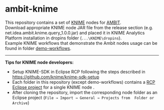 # ambit-knime
This repository contains a set of [KNIME](https://www.knime.com/) nodes for [AMBIT](http://ambit.sf.net).  
Download appropriate KNIME node JAR file from the release section (e.g. net.idea.ambit.knime.query_1.0.0.jar) and placed it in KNIME Analytics Platform installation in dropins folder (``...\KNIME\dropins``).    
Example KNIME workflows that demonstrate the Ambit nodes usage can be found in folder [demo-workflows](https://github.com/ideaconsult/ambit-knime/tree/master/demo-workflows). 

***

**Tips for KNIME node developers:** 
- Setup KNIME-SDK in Eclipse RCP following the steps described in <https://github.com/knime/knime-sdk-setup>
- Each folder in this repository (except demo-workflows) contains a [RCP Eclipse project](https://wiki.eclipse.org/Rich_Client_Platform) for a single KNIME node . 
- After cloning the repository, import the corresponding node folder as an Eclipse project (``File → Import → General → Projects from  Folder or Archive``)

